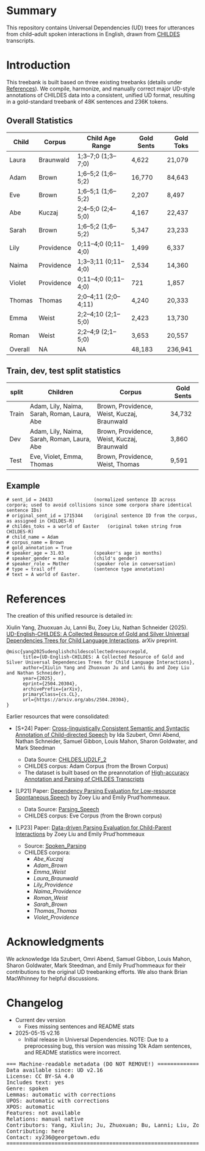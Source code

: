 # Summary

This repository contains Universal Dependencies (UD) trees for utterances from child–adult spoken interactions in English, drawn from [CHILDES](https://childes.talkbank.org/) transcripts.

# Introduction
This treebank is built based on three existing treebanks (details under [References](#references)).
We compile, harmonize, and manually correct major UD-style annotations of CHILDES data into a consistent, unified UD format,
resulting in a gold-standard treebank of 48K sentences and 236K tokens.
## Overall Statistics

| Child  | Corpus     | Child Age Range     | Gold Sents | Gold Toks |
|--------|------------|---------------------|------------|-----------|
| Laura  | Braunwald  | 1;3–7;0 (1;3–7;0)   | 4,622      | 21,079    |
| Adam   | Brown      | 1;6–5;2 (1;6–5;2)   | 16,770     | 84,643    |
| Eve    | Brown      | 1;6–5;1 (1;6–5;2)   | 2,207      | 8,497     |
| Abe    | Kuczaj     | 2;4–5;0 (2;4–5;0)   | 4,167      | 22,437    |
| Sarah  | Brown      | 1;6–5;2 (1;6–5;2)   | 5,347      | 23,233    |
| Lily   | Providence | 0;11–4;0 (0;11–4;0) | 1,499     | 6,337     |
| Naima  | Providence | 1;3–3;11 (0;11–4;0) | 2,534     | 14,360    |
| Violet | Providence | 0;11–4;0 (0;11–4;0) | 721       | 1,857     |
| Thomas | Thomas     | 2;0–4;11 (2;0–4;11) | 4,240     | 20,333    |
| Emma   | Weist      | 2;2–4;10 (2;1–5;0)  | 2,423      | 13,730    |
| Roman  | Weist      | 2;2–4;9 (2;1–5;0)   | 3,653      | 20,557    |
 |Overall| NA         | NA                  |48,183      |236,941|

## Train, dev, test split statistics

| split | Children  | Corpus | Gold Sents |
|-------|-----------|---------|------------|
| Train | Adam, Lily, Naima, Sarah, Roman, Laura, Abe | Brown, Providence, Weist, Kuczaj, Braunwald| 34,732     |
| Dev   | Adam, Lily, Naima, Sarah, Roman, Laura, Abe    | Brown, Providence, Weist, Kuczaj, Braunwald | 3,860      |
| Test  | Eve, Violet, Emma, Thomas| Brown, Providence, Weist, Thomas| 9,591      |


## Example
```
# sent_id = 24433               (normalized sentence ID across corpora; used to avoid collisions since some corpora share identical sentence IDs)
# original_sent_id = 1715344    (original sentence ID from the corpus, as assigned in CHILDES-R)
# childes_toks = a world of Easter   (original token string from CHILDES-R)
# child_name = Adam
# corpus_name = Brown
# gold_annotation = True
# speaker_age = 31.03           (speaker's age in months)
# speaker_gender = male         (child's gender)
# speaker_role = Mother         (speaker role in conversation)
# type = trail off              (sentence type annotation)
# text = A world of Easter.

```

# References

The creation of this unified resource is detailed in:

Xiulin Yang, Zhuoxuan Ju, Lanni Bu, Zoey Liu, Nathan Schneider (2025). [UD-English-CHILDES: A Collected Resource of Gold and Silver Universal Dependencies Trees for Child Language Interactions](https://arxiv.org/abs/2504.20304). arXiv preprint.

```
@misc{yang2025udenglishchildescollectedresourcegold,
      title={UD-English-CHILDES: A Collected Resource of Gold and Silver Universal Dependencies Trees for Child Language Interactions},
      author={Xiulin Yang and Zhuoxuan Ju and Lanni Bu and Zoey Liu and Nathan Schneider},
      year={2025},
      eprint={2504.20304},
      archivePrefix={arXiv},
      primaryClass={cs.CL},
      url={https://arxiv.org/abs/2504.20304},
}
```

Earlier resources that were consolidated:

- [S+24] Paper: [Cross-linguistically Consistent Semantic and Syntactic Annotation of Child-directed Speech](https://link.springer.com/article/10.1007/s10579-024-09734-y) by Ida Szubert, Omri Abend, Nathan Schneider, Samuel Gibbon, Louis Mahon, Sharon Goldwater, and Mark Steedman
   - Data Source: [CHILDES_UD2LF_2](https://github.com/Lou1sM/CHILDES_UD2LF_2)
   - CHILDES corpus: Adam Corpus (from the Brown Corpus)
   - The dataset is built based on the preannotation of [High-accuracy Annotation and Parsing of CHILDES Transcripts](https://aclanthology.org/W07-0604.pdf)

- [LP21] Paper: [Dependency Parsing Evaluation for Low-resource Spontaneous Speech](https://aclanthology.org/2021.adaptnlp-1.16/) by Zoey Liu and Emily Prud’hommeaux.
   - Data Source: [Parsing_Speech](https://github.com/zoeyliu18/Parsing_Speech/tree/main)
   - CHILDES corpus: Eve Corpus (from the Brown corpus)

- [LP23] Paper: [Data-driven Parsing Evaluation for Child-Parent Interactions](https://aclanthology.org/2023.tacl-1.97.pdf) by Zoey Liu and Emily Prud’hommeaux
  - Source: [Spoken_Parsing](https://github.com/ufcompling/spoken_parsing)
  - CHILDES corpora:
     - *Abe_Kuczaj*
     - *Adam_Brown*
     - *Emma_Weist*
     - *Laura_Braunwald*
     - *Lily_Providence*
     - *Naima_Providence*
     - *Roman_Weist*
     - *Sarah_Brown*
     - *Thomas_Thomas*
     - *Violet_Providence*

# Acknowledgments

We acknowledge Ida Szubert, Omri Abend, Samuel Gibbon, Louis Mahon, Sharon Goldwater, Mark Steedman, and Emily Prud’hommeaux for their contributions to the original UD treebanking efforts. We also thank Brian MacWhinney for helpful discussions.


# Changelog

* Current dev version
  * Fixes missing sentences and README stats
* 2025-05-15 v2.16
  * Initial release in Universal Dependencies. NOTE: Due to a preprocessing bug, this version was missing 10k Adam sentences, and README statistics were incorrect.


<pre>
=== Machine-readable metadata (DO NOT REMOVE!) ================================
Data available since: UD v2.16
License: CC BY-SA 4.0
Includes text: yes
Genre: spoken
Lemmas: automatic with corrections
UPOS: automatic with corrections
XPOS: automatic
Features: not available
Relations: manual native
Contributors: Yang, Xiulin; Ju, Zhuoxuan; Bu, Lanni; Liu, Zoey; Schneider, Nathan
Contributing: here
Contact: xy236@georgetown.edu
===============================================================================
</pre>

